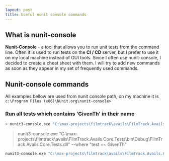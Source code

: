 ```yaml
---
layout: post
title: Useful nunit console commands
---
```


## What is nunit-console

**Nunit-Console** - a tool that allows you to run unit tests from the command line. Often it is used to run tests on the **CI / CD** server, but I prefer to use it on my local machine instead of GUI tools. Since I often use nunit-console, I decided to create a cheat sheet with them. I will try to add new commands as soon as they appear in my set of frequently used commands.

## Nunit-console commands

All examples bellow are used from nunit console path, on my machine it is `c:\Program Files (x86)\NUnit.org\nunit-console>`

### Run all tests which contains 'GivenTh' in their name

```bash
> nunit3-console.exe "C:\max-projects\filmtrack\avails\FilmTrack.Avails.Core.Tests\bin\Debug\FilmTrack.Avails.Core.Tests.dll" --where "test =~ GivenTh"
```

> nunit3-console.exe "C:\max-projects\filmtrack\avails\FilmTrack.Avails.Core.Tests\bin\Debug\FilmTrack.Avails.Core.Tests.dll" --where "test =~ GivenTh"

```bash
nunit3-console.exe "C:\max-projects\filmtrack\avails\FilmTrack.Avails.Core.Tests\bin\Debug\FilmTrack.Avails.Core.Tests.dll" --where "test =~ GivenTh"
```
